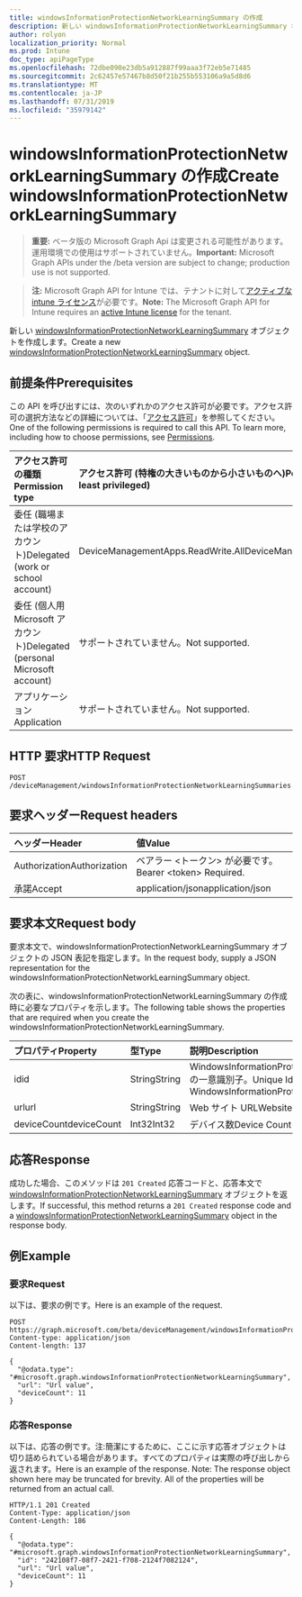 ```yaml
---
title: windowsInformationProtectionNetworkLearningSummary の作成
description: 新しい windowsInformationProtectionNetworkLearningSummary オブジェクトを作成します。
author: rolyon
localization_priority: Normal
ms.prod: Intune
doc_type: apiPageType
ms.openlocfilehash: 72dbe090e23db5a912887f99aaa3f72eb5e71485
ms.sourcegitcommit: 2c62457e57467b8d50f21b255b553106a9a5d8d6
ms.translationtype: MT
ms.contentlocale: ja-JP
ms.lasthandoff: 07/31/2019
ms.locfileid: "35979142"
---
```

# <a name="create-windowsinformationprotectionnetworklearningsummary"></a><span data-ttu-id="fed6f-103">windowsInformationProtectionNetworkLearningSummary の作成</span><span class="sxs-lookup"><span data-stu-id="fed6f-103">Create windowsInformationProtectionNetworkLearningSummary</span></span>

> <span data-ttu-id="fed6f-104">**重要:** ベータ版の Microsoft Graph Api は変更される可能性があります。運用環境での使用はサポートされていません。</span><span class="sxs-lookup"><span data-stu-id="fed6f-104">**Important:** Microsoft Graph APIs under the /beta version are subject to change; production use is not supported.</span></span>

> <span data-ttu-id="fed6f-105">**注:** Microsoft Graph API for Intune では、テナントに対して[アクティブな intune ライセンス](https://go.microsoft.com/fwlink/?linkid=839381)が必要です。</span><span class="sxs-lookup"><span data-stu-id="fed6f-105">**Note:** The Microsoft Graph API for Intune requires an [active Intune license](https://go.microsoft.com/fwlink/?linkid=839381) for the tenant.</span></span>

<span data-ttu-id="fed6f-106">新しい [windowsInformationProtectionNetworkLearningSummary](../resources/intune-wip-windowsinformationprotectionnetworklearningsummary.md) オブジェクトを作成します。</span><span class="sxs-lookup"><span data-stu-id="fed6f-106">Create a new [windowsInformationProtectionNetworkLearningSummary](../resources/intune-wip-windowsinformationprotectionnetworklearningsummary.md) object.</span></span>

## <a name="prerequisites"></a><span data-ttu-id="fed6f-107">前提条件</span><span class="sxs-lookup"><span data-stu-id="fed6f-107">Prerequisites</span></span>
<span data-ttu-id="fed6f-p101">この API を呼び出すには、次のいずれかのアクセス許可が必要です。アクセス許可の選択方法などの詳細については、「[アクセス許可](/graph/permissions-reference)」を参照してください。</span><span class="sxs-lookup"><span data-stu-id="fed6f-p101">One of the following permissions is required to call this API. To learn more, including how to choose permissions, see [Permissions](/graph/permissions-reference).</span></span>

|<span data-ttu-id="fed6f-110">アクセス許可の種類</span><span class="sxs-lookup"><span data-stu-id="fed6f-110">Permission type</span></span>|<span data-ttu-id="fed6f-111">アクセス許可 (特権の大きいものから小さいものへ)</span><span class="sxs-lookup"><span data-stu-id="fed6f-111">Permissions (from most to least privileged)</span></span>|
|:---|:---|
|<span data-ttu-id="fed6f-112">委任 (職場または学校のアカウント)</span><span class="sxs-lookup"><span data-stu-id="fed6f-112">Delegated (work or school account)</span></span>|<span data-ttu-id="fed6f-113">DeviceManagementApps.ReadWrite.All</span><span class="sxs-lookup"><span data-stu-id="fed6f-113">DeviceManagementApps.ReadWrite.All</span></span>|
|<span data-ttu-id="fed6f-114">委任 (個人用 Microsoft アカウント)</span><span class="sxs-lookup"><span data-stu-id="fed6f-114">Delegated (personal Microsoft account)</span></span>|<span data-ttu-id="fed6f-115">サポートされていません。</span><span class="sxs-lookup"><span data-stu-id="fed6f-115">Not supported.</span></span>|
|<span data-ttu-id="fed6f-116">アプリケーション</span><span class="sxs-lookup"><span data-stu-id="fed6f-116">Application</span></span>|<span data-ttu-id="fed6f-117">サポートされていません。</span><span class="sxs-lookup"><span data-stu-id="fed6f-117">Not supported.</span></span>|

## <a name="http-request"></a><span data-ttu-id="fed6f-118">HTTP 要求</span><span class="sxs-lookup"><span data-stu-id="fed6f-118">HTTP Request</span></span>
<!-- {
  "blockType": "ignored"
}
-->
``` http
POST /deviceManagement/windowsInformationProtectionNetworkLearningSummaries
```

## <a name="request-headers"></a><span data-ttu-id="fed6f-119">要求ヘッダー</span><span class="sxs-lookup"><span data-stu-id="fed6f-119">Request headers</span></span>
|<span data-ttu-id="fed6f-120">ヘッダー</span><span class="sxs-lookup"><span data-stu-id="fed6f-120">Header</span></span>|<span data-ttu-id="fed6f-121">値</span><span class="sxs-lookup"><span data-stu-id="fed6f-121">Value</span></span>|
|:---|:---|
|<span data-ttu-id="fed6f-122">Authorization</span><span class="sxs-lookup"><span data-stu-id="fed6f-122">Authorization</span></span>|<span data-ttu-id="fed6f-123">ベアラー &lt;トークン&gt; が必要です。</span><span class="sxs-lookup"><span data-stu-id="fed6f-123">Bearer &lt;token&gt; Required.</span></span>|
|<span data-ttu-id="fed6f-124">承諾</span><span class="sxs-lookup"><span data-stu-id="fed6f-124">Accept</span></span>|<span data-ttu-id="fed6f-125">application/json</span><span class="sxs-lookup"><span data-stu-id="fed6f-125">application/json</span></span>|

## <a name="request-body"></a><span data-ttu-id="fed6f-126">要求本文</span><span class="sxs-lookup"><span data-stu-id="fed6f-126">Request body</span></span>
<span data-ttu-id="fed6f-127">要求本文で、windowsInformationProtectionNetworkLearningSummary オブジェクトの JSON 表記を指定します。</span><span class="sxs-lookup"><span data-stu-id="fed6f-127">In the request body, supply a JSON representation for the windowsInformationProtectionNetworkLearningSummary object.</span></span>

<span data-ttu-id="fed6f-128">次の表に、windowsInformationProtectionNetworkLearningSummary の作成時に必要なプロパティを示します。</span><span class="sxs-lookup"><span data-stu-id="fed6f-128">The following table shows the properties that are required when you create the windowsInformationProtectionNetworkLearningSummary.</span></span>

|<span data-ttu-id="fed6f-129">プロパティ</span><span class="sxs-lookup"><span data-stu-id="fed6f-129">Property</span></span>|<span data-ttu-id="fed6f-130">型</span><span class="sxs-lookup"><span data-stu-id="fed6f-130">Type</span></span>|<span data-ttu-id="fed6f-131">説明</span><span class="sxs-lookup"><span data-stu-id="fed6f-131">Description</span></span>|
|:---|:---|:---|
|<span data-ttu-id="fed6f-132">id</span><span class="sxs-lookup"><span data-stu-id="fed6f-132">id</span></span>|<span data-ttu-id="fed6f-133">String</span><span class="sxs-lookup"><span data-stu-id="fed6f-133">String</span></span>|<span data-ttu-id="fed6f-134">WindowsInformationProtectionNetworkLearningSummary の一意識別子。</span><span class="sxs-lookup"><span data-stu-id="fed6f-134">Unique Identifier for the WindowsInformationProtectionNetworkLearningSummary.</span></span>|
|<span data-ttu-id="fed6f-135">url</span><span class="sxs-lookup"><span data-stu-id="fed6f-135">url</span></span>|<span data-ttu-id="fed6f-136">String</span><span class="sxs-lookup"><span data-stu-id="fed6f-136">String</span></span>|<span data-ttu-id="fed6f-137">Web サイト URL</span><span class="sxs-lookup"><span data-stu-id="fed6f-137">Website url</span></span>|
|<span data-ttu-id="fed6f-138">deviceCount</span><span class="sxs-lookup"><span data-stu-id="fed6f-138">deviceCount</span></span>|<span data-ttu-id="fed6f-139">Int32</span><span class="sxs-lookup"><span data-stu-id="fed6f-139">Int32</span></span>|<span data-ttu-id="fed6f-140">デバイス数</span><span class="sxs-lookup"><span data-stu-id="fed6f-140">Device Count</span></span>|



## <a name="response"></a><span data-ttu-id="fed6f-141">応答</span><span class="sxs-lookup"><span data-stu-id="fed6f-141">Response</span></span>
<span data-ttu-id="fed6f-142">成功した場合、このメソッドは `201 Created` 応答コードと、応答本文で [windowsInformationProtectionNetworkLearningSummary](../resources/intune-wip-windowsinformationprotectionnetworklearningsummary.md) オブジェクトを返します。</span><span class="sxs-lookup"><span data-stu-id="fed6f-142">If successful, this method returns a `201 Created` response code and a [windowsInformationProtectionNetworkLearningSummary](../resources/intune-wip-windowsinformationprotectionnetworklearningsummary.md) object in the response body.</span></span>

## <a name="example"></a><span data-ttu-id="fed6f-143">例</span><span class="sxs-lookup"><span data-stu-id="fed6f-143">Example</span></span>

### <a name="request"></a><span data-ttu-id="fed6f-144">要求</span><span class="sxs-lookup"><span data-stu-id="fed6f-144">Request</span></span>
<span data-ttu-id="fed6f-145">以下は、要求の例です。</span><span class="sxs-lookup"><span data-stu-id="fed6f-145">Here is an example of the request.</span></span>
``` http
POST https://graph.microsoft.com/beta/deviceManagement/windowsInformationProtectionNetworkLearningSummaries
Content-type: application/json
Content-length: 137

{
  "@odata.type": "#microsoft.graph.windowsInformationProtectionNetworkLearningSummary",
  "url": "Url value",
  "deviceCount": 11
}
```

### <a name="response"></a><span data-ttu-id="fed6f-146">応答</span><span class="sxs-lookup"><span data-stu-id="fed6f-146">Response</span></span>
<span data-ttu-id="fed6f-p102">以下は、応答の例です。注:簡潔にするために、ここに示す応答オブジェクトは切り詰められている場合があります。すべてのプロパティは実際の呼び出しから返されます。</span><span class="sxs-lookup"><span data-stu-id="fed6f-p102">Here is an example of the response. Note: The response object shown here may be truncated for brevity. All of the properties will be returned from an actual call.</span></span>
``` http
HTTP/1.1 201 Created
Content-Type: application/json
Content-Length: 186

{
  "@odata.type": "#microsoft.graph.windowsInformationProtectionNetworkLearningSummary",
  "id": "242108f7-08f7-2421-f708-2124f7082124",
  "url": "Url value",
  "deviceCount": 11
}
```





